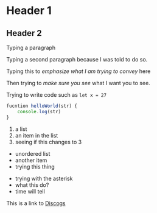# Header 1
## Header 2
Typing a paragraph

Typing a second paragraph because I was
told to do so.

Typing this to _emphasize what I am trying to convey_ here

Then trying to *make sure you see* what I want you to see.

Trying to write code such as `let x = 27` 

``` javascript
fucntion helloWorld(str) {
    console.log(str)
}
```
1. a list
2. an item in the list
2. seeing if this changes to 3

- unordered list
- another item
- trying this thing

* trying with the asterisk
* what this do?
* time will tell

This is a link to [Discogs](http://discogs.com)